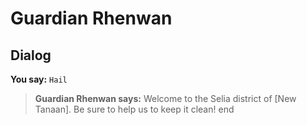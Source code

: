 # Guardian Rhenwan


## Dialog

**You say:** `Hail`



>**Guardian Rhenwan says:** Welcome to the Selia district of [New Tanaan].  Be sure to help us to keep it clean!
end
